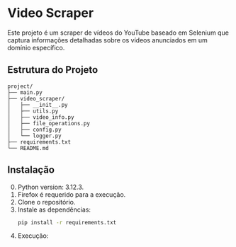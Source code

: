 # Video Scraper

Este projeto é um scraper de vídeos do YouTube baseado em Selenium que captura informações detalhadas sobre os vídeos anunciados em um domínio específico.

## Estrutura do Projeto

```plaintext
project/
├── main.py
├── video_scraper/
│   ├── __init__.py
│   ├── utils.py
│   ├── video_info.py
│   ├── file_operations.py
│   ├── config.py
│   └── logger.py
├── requirements.txt
└── README.md
```

## Instalação

0. Python version: 3.12.3.
1. Firefox é requerido para a execução.
2. Clone o repositório.
3. Instale as dependências:
   ```sh
   pip install -r requirements.txt
4. Execução:
   ``` python main.py